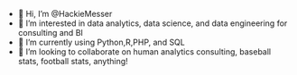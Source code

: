 - 👋 Hi, I’m @HackieMesser
- 👀 I’m interested in data analytics, data science, and data engineering for consulting and BI 
- 🌱 I’m currently using Python,R,PHP, and SQL  
- 💞️ I’m looking to collaborate on human analytics consulting, baseball stats, football stats, anything!

<!---
HackieMesser/HackieMesser is a ✨ special ✨ repository because its `README.md` (this file) appears on your GitHub profile.
You can click the Preview link to take a look at your changes.
--->
